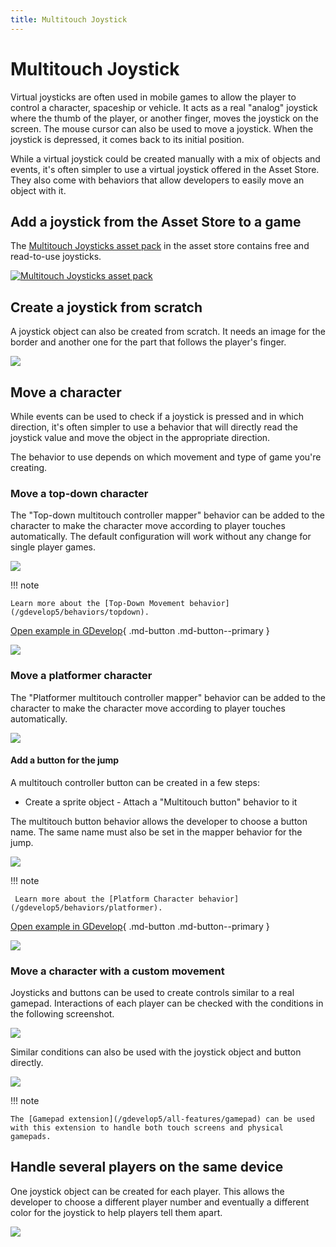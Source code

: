 ```yaml
---
title: Multitouch Joystick
---
```

# Multitouch Joystick

Virtual joysticks are often used in mobile games to allow the player to control a character, spaceship or vehicle. It acts as a real "analog" joystick where the thumb of the player, or another finger, moves the joystick on the screen. The mouse cursor can also be used to move a joystick. When the joystick is depressed, it comes back to its initial position.

While a virtual joystick could be created manually with a mix of objects and events, it's often simpler to use a virtual joystick offered in the Asset Store. They also come with behaviors that allow developers to easily move an object with it.

## Add a joystick from the Asset Store to a game

The [Multitouch Joysticks asset pack](https://gdevelop.io/asset-store/free/multitouch-joysticks-multitouch-joysticks) in the asset store contains free and read-to-use joysticks.

[![Multitouch Joysticks asset pack](/gdevelop5/objects/joystick-asset-store.png)](https://gdevelop.io/asset-store/free/multitouch-joysticks-multitouch-joysticks)

## Create a joystick from scratch

A joystick object can also be created from scratch. It needs an image for the border and another one for the part that follows the player's finger.

![](/gdevelop5/objects/joystick-object-editor.png)

## Move a character

While events can be used to check if a joystick is pressed and in which direction, it's often simpler to use a behavior that will directly read the joystick value and move the object in the appropriate direction.

The behavior to use depends on which movement and type of game you're creating.

### Move a top-down character

The "Top-down multitouch controller mapper" behavior can be added to the character to make the character move according to player touches automatically. The default configuration will work without any change for single player games.

![](/gdevelop5/objects/joystick-top-down-mapper.png)

!!! note

    Learn more about the [Top-Down Movement behavior](/gdevelop5/behaviors/topdown).

[Open example in GDevelop](https://editor.gdevelop.io/?project=example://top-down-rpg){ .md-button .md-button--primary }

[![](/gdevelop5/objects/top-down-rpg-multitouch-controls.png)](https://editor.gdevelop.io/?project=example://top-down-rpg)

### Move a platformer character

The "Platformer multitouch controller mapper" behavior can be added to the character to make the character move according to player touches automatically.

![](/gdevelop5/objects/joystick-platformer-mapper.png)

#### Add a button for the jump

A multitouch controller button can be created in a few steps:

- Create a sprite object - Attach a "Multitouch button" behavior to it

The multitouch button behavior allows the developer to choose a button name. The same name must also be set in the mapper behavior for the jump.

![](/gdevelop5/objects/joystick-jump-button.png)

!!! note

     Learn more about the [Platform Character behavior](/gdevelop5/behaviors/platformer).

[Open example in GDevelop](https://editor.gdevelop.io/?project=example://platformer){ .md-button .md-button--primary }

[![](/gdevelop5/objects/platformer-example-multitouch-controls.png)](https://editor.gdevelop.io/?project=example://platformer)

### Move a character with a custom movement

Joysticks and buttons can be used to create controls similar to a real gamepad. Interactions of each player can be checked with the conditions in the following screenshot.

![](/gdevelop5/objects/joystick-extension-condition.png)

Similar conditions can also be used with the joystick object and button directly.

![](/gdevelop5/objects/joystick-object-condition.png)

!!! note

    The [Gamepad extension](/gdevelop5/all-features/gamepad) can be used with this extension to handle both touch screens and physical gamepads.

## Handle several players on the same device

One joystick object can be created for each player. This allows the developer to choose a different player number and eventually a different color for the joystick to help players tell them apart.

![](/gdevelop5/objects/joystick-multiplayer-object-list.png)
